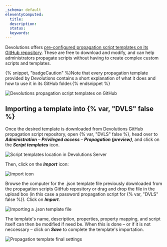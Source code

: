 ```yaml
---
_schema: default
eleventyComputed:
  title:
  description:
  status:
  keywords:
---
```

Devolutions offers [pre-configured propagation script templates on its GitHub repository](https://github.com/Devolutions/PAM-Providers/tree/master/Propagation-Scripts). These are free to download and modify, and can help administrators propagate scripts without having to create complex custom scripts and templates.

{% snippet, "badgeCaution" %}Note that every propagation template provided by Devolutions contains a short explanation of what it does and how to use it in its GitHub folder.{% endsnippet %}

![Devolutions propagation script templates on GitHub](https://cdnweb.devolutions.net/docs/INTERFACE4051.png "Devolutions propagation script templates on GitHub")

## Importing a template into {% var, "DVLS" false %}

Once the desired template is downloaded from Devolutions GitHub propagation script repository, open {% var, "DVLS" false %}, head over to ***Administration*** – ***Privileged access*** – ***Propagation (preview)***, and click on the ***Script templates*** icon.

![Script templates location in Devolutions Server](https://cdnweb.devolutions.net/docs/DVLS4042_2024_2.png "Script templates location in Devolutions Server")

Then, click on the ***Import*** icon:

![Import icon](https://cdnweb.devolutions.net/docs/DVLS4043_2024_2.png "Import icon")

Browse the computer for the .json template file previously downloaded from the propagation scripts GitHub repository or drag and drop the file in the upload box (in this case a password propagation script for {% var, "DVLS" false %}). Click on ***Import***.

![Importing a .json template file](https://cdnweb.devolutions.net/docs/DVLS4044_2024_2.png "Importing a .json template file")

The template's name, description, properties, property mapping, and script itself can then be modified if need be. When this is done – or if it is not neccessary – click on ***Save*** to complete the template's importation.

![Propagation template final settings](https://cdnweb.devolutions.net/docs/DVLS4045_2024_2.png "Propagation template final settings")